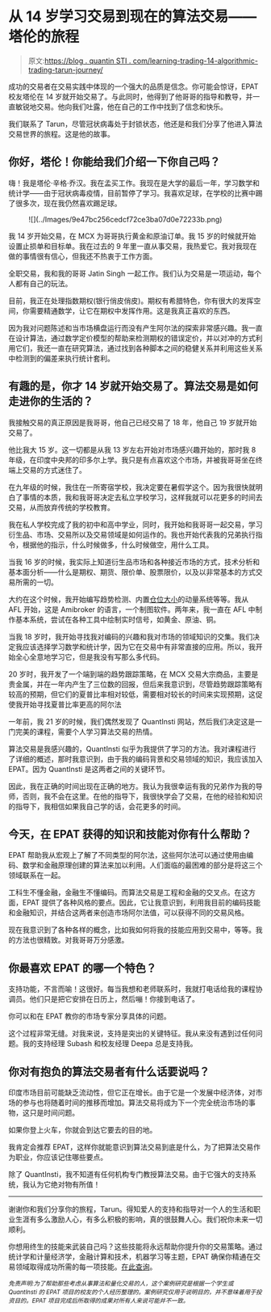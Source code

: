 # 从 14 岁学习交易到现在的算法交易——塔伦的旅程

> 原文:[https://blog . quantin STI . com/learning-trading-14-algorithmic-trading-tarun-journey/](https://blog.quantinsti.com/learning-trading-14-algorithmic-trading-tarun-journey/)

成功的交易者在交易实践中体现的一个强大的品质是信念。你可能会惊讶，EPAT 校友塔伦在 14 岁就开始交易了。与此同时，他得到了他哥哥的指导和教导，并一直敏锐地交易。他向我们吐露，他在自己的工作中找到了信念和快乐。

我们联系了 Tarun，尽管冠状病毒处于封锁状态，他还是和我们分享了他进入算法交易世界的旅程。这是他的故事。

## 你好，塔伦！你能给我们介绍一下你自己吗？

嗨！我是塔伦·辛格·乔汉。我在孟买工作。我现在是大学的最后一年，学习数学和统计学——由于冠状病毒疫情，目前暂停了学习。我喜欢足球，在学校的比赛中踢了很多次，现在我仍然喜欢踢足球。

<figure class="kg-card kg-image-card">![](../Images/9e47bc256cedcf72ce3ba07d0e72233b.png)</figure>

我 14 岁开始交易，在 MCX 为哥哥执行黄金和原油订单。我 15 岁的时候就开始设置止损单和目标单。我在过去的 9 年里一直从事交易，我热爱它。我对我现在做的事情很有信心，但我还不热衷于工作方面。

全职交易，我和我的哥哥 Jatin Singh 一起工作。我们认为交易是一项运动，每个人都有自己的玩法。

目前，我正在处理指数期权(银行俏皮俏皮)。期权有希腊特色，你有很大的发挥空间，你需要精通数学，让它在期权中发挥作用。这是我真正喜欢的东西。

因为我对问题陈述和当市场横盘运行而没有产生阿尔法的探索非常感兴趣。我一直在设计算法，通过数学定价模型的帮助来检测期权的错误定价，并以对冲的方式利用它们，我还一直在研究算法，通过找到各种脚本之间的稳健关系并利用这些关系中检测到的偏差来执行统计套利。

## 有趣的是，你才 14 岁就开始交易了。算法交易是如何走进你的生活的？

我接触交易的真正原因是我哥哥，他自己已经交易了 18 年，他自己 19 岁就开始交易了。

他比我大 15 岁。这一切都是从我 13 岁左右开始对市场感兴趣开始的，那时我 8 年级，在印度中央邦的印多尔上学。我只是有点喜欢这个市场，并被我哥哥坐在终端上交易的方式迷住了。

在九年级的时候，我住在一所寄宿学校，我决定要在暑假学这个。因为我很快就明白了事情的本质，我和我哥哥决定去私立学校学习，这样我就可以花更多的时间去交易，从而放弃传统的学校教育。

我在私人学校完成了我的初中和高中学业，同时，我开始和我哥哥一起交易，学习衍生品、市场、交易所以及交易领域是如何运作的。我也开始代表我的兄弟执行指令，根据他的指示，什么时候做多，什么时候做空，用什么工具。

当我 16 岁的时候，我实际上知道衍生品市场和各种接近市场的方式，技术分析和基本面分析——什么是期权、期货、限价单、股票限价，以及以非常基本的方式交易所需的一切。

大约在这个时候，我开始编写趋势检测、内置[仓位大小](https://quantra.quantinsti.com/course/position-sizing-trading)的动量系统等等。我从 AFL 开始，这是 Amibroker 的语言，一个制图软件。两年来，我一直在 AFL 中制作基本系统，尝试在各种工具中绘制实时信号，如黄金、原油、铜。

当我 18 岁时，我开始寻找我对编码的兴趣和我对市场的领域知识的交集。我们决定我应该选择学习数学和统计学，因为它在交易中有非常直接的应用。所以，我开始全心全意地学习它，但是我没有写那么多代码。

20 岁时，我开发了一个端到端的趋势跟踪策略，在 MCX 交易大宗商品，主要是贵金属，并在一年内产生了三位数的回报，但后来我意识到，尽管趋势跟踪策略有较高的预期，但它们的夏普比率相对较低，需要相对较长的时间来实现预期，这促使我开始寻找夏普比率更高的阿尔法

一年前，我 21 岁的时候，我们偶然发现了 QuantInsti 网站，然后我们决定这是一门完美的课程，需要个人学习算法交易的热情。

算法交易是我感兴趣的，QuantInsti 似乎为我提供了学习的方法。我对课程进行了详细的概述，那时我意识到，由于我的编码背景和交易领域的知识，我应该加入 EPAT。因为 QuantInsti 是这两者之间的关键环节。

因此，我在正确的时间出现在正确的地方。我认为我很幸运有我的兄弟作为我的导师，否则，我不会在这里。在他的指导下，我很快学会了交易，在他的经验和知识的指导下，我相信如果我自己学的话，会花更多的时间。

## 今天，在 EPAT 获得的知识和技能对你有什么帮助？

EPAT 帮助我从宏观上了解了不同类型的阿尔法，这些阿尔法可以通过使用由编码、数学和金融原理创建的算法来加以利用。人们面临的最困难的部分是将这三个领域联系在一起。

工科生不懂金融，金融生不懂编码。而算法交易是工程和金融的交叉点。在这方面，EPAT 提供了各种风格的要点。因此，它让我意识到，利用我目前的编码技能和金融知识，并结合这两者来创造市场阿尔法值，可以获得不同的交易风格。

现在我意识到了各种各样的概念，比如我如何将我的技能应用到交易中，等等。我的方法也很精致。对我哥哥万分感激。

## 你最喜欢 EPAT 的哪一个特色？

支持功能，不言而喻！这很好。每当我想和老师联系时，我就打电话给我的课程协调员。他们只是把它安排在日历上，然后嘣！你接到电话了。

你可以和在 EPAT 教你的市场专家分享具体的问题。

这个过程非常无缝。对我来说，支持是突出的关键特征。我从来没有遇到过任何问题。我的支持经理 Subash 和校友经理 Deepa 总是支持我。

## 你对有抱负的算法交易者有什么话要说吗？

印度市场目前可能缺乏流动性，但它正在增长。由于它是一个发展中经济体，对市场的参与也将随着时间的推移而增加。算法交易将成为下一个完全统治市场的事物，这只是时间问题。

如果你登上火车，你就会到达它要去的目的地。

我肯定会推荐 EPAT，这样你就能意识到算法交易到底是什么，为了把算法交易作为职业，你应该记住哪些要点。

除了 QuantInsti，我不知道有任何机构专门教授算法交易。由于它强大的支持系统，我认为它绝对物有所值！

* * *

谢谢你和我们分享你的旅程，Tarun。得知爱人的支持和指导对一个人的生活和职业生涯有多么激励人心，有多么积极的影响，真的很鼓舞人心。我们祝你未来一切顺利。

你想用终生的技能来武装自己吗？这些技能将永远帮助你提升你的交易策略。通过统计学和计量经济学，金融计算和技术，机器学习等主题，EPAT 确保你精通在交易领域取得成功所需的每一项技能。[在此查询](https://www.quantinsti.com/epat)。

*<small>免责声明:为了帮助那些考虑从事算法和量化交易的人，这个案例研究是根据一个学生或 QuantInsti 的 EPAT 项目的校友的个人经历整理的。案例研究仅用于说明目的，并不意味着用于投资目的。EPAT 项目完成后所取得的成果对所有人来说可能并不一致。</small>*